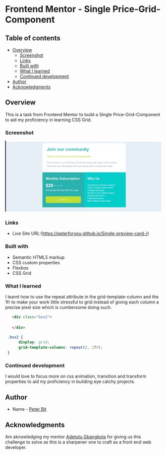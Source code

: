 # Frontend Mentor - Single Price-Grid-Component

## Table of contents

- [Overview](#overview)
  - [Screenshot](#screenshot)
  - [Links](#links)
  - [Built with](#built-with)
  - [What I learned](#what-i-learned)
  - [Continued development](#continued-development)
- [Author](#author)
- [Acknowledgments](#acknowledgments)


## Overview
This is a task from Frontend Mentor to build a Single Price-Grid-Component to aid my proficiency in learning CSS Grid.

### Screenshot

![](./images/Annotation%202022-08-14%20193826.png)

### Links

- Live Site URL:(https://peterforyou.github.io/Single-preview-card-/)

### Built with

- Semantic HTML5 markup
- CSS custom properties
- Flexbox
- CSS Grid

### What I learned

I learnt how to use the repeat attribute in the grid-template-column and the 1fr to make your work little stressful to grid instead of giving each column a precise pixel size which is cumbersome doing such.

```html
   <div class="box2">

   </div>
```
```css
 .box2 {
      display: grid;
      grid-template-columns: repeat(2, 1fr);
 }
```

### Continued development    

I would love to focus more on css animation, transition and transform properties to aid my proficiency in building eye catchy projects.

## Author

- Name - [Peter Bit](https://www.twitter.com/Peterbyte2)

## Acknowledgments

Am aknowledging my mentor [Adetutu Gbangbola](https://github.com/Adetutu777) for giving us this challenge to solve as this is a sharpener one to craft as a front end web developer.